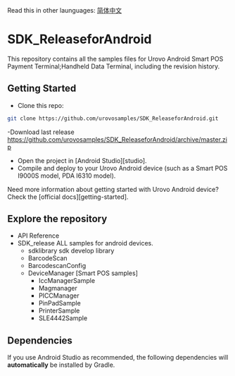 Read this in other launguages: [简体中文](https://github.com/urovosamples/SDK_ReleaseforAndroid/blob/master/README.zh-cn.md)

# SDK_ReleaseforAndroid
This repository contains all the samples files for Urovo Android Smart POS Payment Terminal;Handheld Data Terminal, including the revision history.

## Getting Started

- Clone this repo:

```sh
git clone https://github.com/urovosamples/SDK_ReleaseforAndroid.git
```
-Download last release
https://github.com/urovosamples/SDK_ReleaseforAndroid/archive/master.zip

- Open the project in [Android Studio][studio].
- Compile and deploy to your Urovo Android device (such as a Smart POS I9000S model, PDA I6310 model).

Need more information about getting started with Urovo Android device? Check the [official docs][getting-started].

## Explore the repository
- API Reference 
- SDK_release ALL samples for android devices.
  - sdklibrary sdk develop library
  - BarcodeScan 
  - BarcodescanConfig
  - DeviceManager
  [Smart POS samples]
	- IccManagerSample
	- Magmanager
	- PICCManager
	- PinPadSample
	- PrinterSample
	- SLE4442Sample



## Dependencies

If you use Android Studio as recommended, the following dependencies will **automatically** be installed by Gradle.
